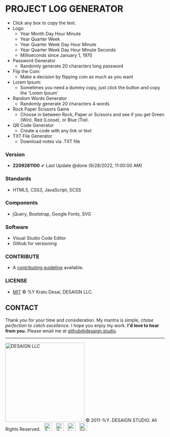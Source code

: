 # PROJECT LOG GENERATOR

- Click any box to copy the text.
- Logs:
  - Year Month Day Hour Minute
  - Year Quarter Week
  - Year Quarter Week Day Hour Minute
  - Year Quarter Week Day Hour Minute Seconds
  - Milliseconds since January 1, 1970
- Password Generator
  - Randomly generate 20 characters long password
- Flip the Coin:
  - Make a decision by flipping coin as much as you want
- Lorem Ipsum:
  - Sometimes you need a dummy copy, just click the button and copy the 'Lorem Ipsum'
- Random Words Generator
  - Randomly generate 20 characters 4 words
- Rock Paper Scissors Game
  - Choose in between Rock, Paper or Scissors and see if you get Green (Win), Red (Loose), or Blue (Tie).
- QR Code Generator
  - Create a code with any link or text
- TXT File Generator
  - Download notes via .TXT file

### Version

- **2209281100**
  ✔ Last Update @done (9/28/2022, 11:00:00 AM)

### Standards

- HTML5, CSS3, JavaScript, SCSS

### Components

- jQuery, Bootstrap, Google Fonts, SVG

### Software

- Visual Studio Code Editor
- Github for versioning

### CONTRIBUTE

- A [contributing guideline](https://github.com/kratuvwxyz/CONTRIBUTE) available.

### LICENSE

- [MIT](https://github.com/kratuvwxyz/LICENSE) © %Y Kratu Desai, DESAIGN LLC.

## CONTACT

Thank you for your time and consideration. My mantra is simple, _chase perfection to catch excellence_. I hope you enjoy my work. **I'd love to hear from you.** Please email me at <a href="mailto:github@desaign.studio?Subject=Message from Github">github@desaign.studio</a>.

<hr/>

<img src="https://desaign.app/clients/cli/images/logo/desaign-logo-black.png" alt="DESAIGN LLC" width="250px"/> &copy; 2011-%Y. <a href="https://desaign.app" target="_blank" style="text-decoration:none;">DESAIGN STUDIO</a>. All Rights Reserved. &#160;
<a href="https://www.facebook.com/desaignstudio" target="_blank" style="text-decoration:none;"><img src="https://desaign.app/clients/cli/images/1x/facebook.png" alt="Facebook" width="25" /></a> &#160;
<a href="https://www.twitter.com/desaignstudio" target="_blank" style="text-decoration:none;"><img src="https://desaign.app/clients/cli/images/1x/twitter.png" alt="Twitter" width="25" /></a> &#160;
<a href="https://www.linkedin.com/company/desaignstudio" target="_blank" style="text-decoration:none;"><img src="https://desaign.app/clients/cli/images/1x/linkedin.png" alt="Linked In" width="25" /></a> &#160;
<a href="https://desaigner.info" target="_blank" style="text-decoration:none;"><img src="https://desaign.app/clients/cli/images/1x/blog.png" alt="DESAIGN BLOG" width="25" /></a> &#160;
